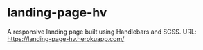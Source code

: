 # landing-page-hv

A responsive landing page built using Handlebars and SCSS.
URL: https://landing-page-hv.herokuapp.com/

